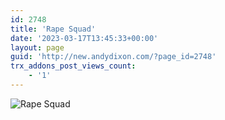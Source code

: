 ```yaml
---
id: 2748
title: 'Rape Squad'
date: '2023-03-17T13:45:33+00:00'
layout: page
guid: 'http://new.andydixon.com/?page_id=2748'
trx_addons_post_views_count:
    - '1'
---
```


![Rape Squad](https://i0.wp.com/assets.g8x2.ldn.idrivee2-23.com/posters/Rape%20Squad%2001.jpg?w=1200&ssl=1 "Rape Squad")